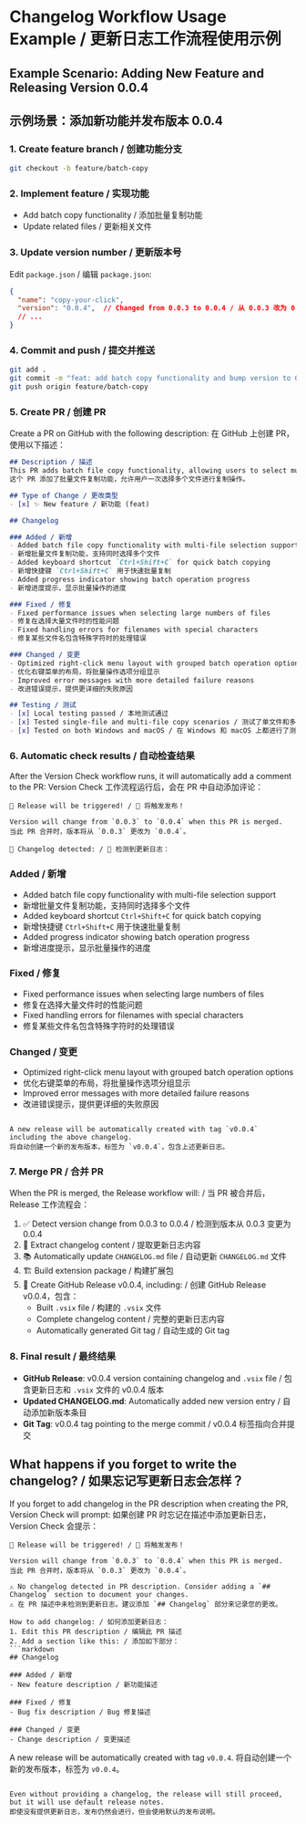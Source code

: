 # Changelog Workflow Usage Example / 更新日志工作流程使用示例

## Example Scenario: Adding New Feature and Releasing Version 0.0.4
## 示例场景：添加新功能并发布版本 0.0.4

### 1. Create feature branch / 创建功能分支
```bash
git checkout -b feature/batch-copy
```

### 2. Implement feature / 实现功能
- Add batch copy functionality / 添加批量复制功能
- Update related files / 更新相关文件

### 3. Update version number / 更新版本号
Edit `package.json` / 编辑 `package.json`:
```json
{
  "name": "copy-your-click",
  "version": "0.0.4",  // Changed from 0.0.3 to 0.0.4 / 从 0.0.3 改为 0.0.4
  // ...
}
```

### 4. Commit and push / 提交并推送
```bash
git add .
git commit -m "feat: add batch copy functionality and bump version to 0.0.4"
git push origin feature/batch-copy
```

### 5. Create PR / 创建 PR

Create a PR on GitHub with the following description:
在 GitHub 上创建 PR，使用以下描述：

```markdown
## Description / 描述
This PR adds batch file copy functionality, allowing users to select multiple files for copy operations at once.
这个 PR 添加了批量文件复制功能，允许用户一次选择多个文件进行复制操作。

## Type of Change / 更改类型
- [x] ✨ New feature / 新功能 (feat)

## Changelog

### Added / 新增
- Added batch file copy functionality with multi-file selection support
- 新增批量文件复制功能，支持同时选择多个文件
- Added keyboard shortcut `Ctrl+Shift+C` for quick batch copying
- 新增快捷键 `Ctrl+Shift+C` 用于快速批量复制
- Added progress indicator showing batch operation progress
- 新增进度提示，显示批量操作的进度

### Fixed / 修复
- Fixed performance issues when selecting large numbers of files
- 修复在选择大量文件时的性能问题
- Fixed handling errors for filenames with special characters
- 修复某些文件名包含特殊字符时的处理错误

### Changed / 变更
- Optimized right-click menu layout with grouped batch operation options
- 优化右键菜单的布局，将批量操作选项分组显示
- Improved error messages with more detailed failure reasons
- 改进错误提示，提供更详细的失败原因

## Testing / 测试
- [x] Local testing passed / 本地测试通过
- [x] Tested single-file and multi-file copy scenarios / 测试了单文件和多文件复制场景
- [x] Tested on both Windows and macOS / 在 Windows 和 macOS 上都进行了测试
```

### 6. Automatic check results / 自动检查结果

After the Version Check workflow runs, it will automatically add a comment to the PR:
Version Check 工作流程运行后，会在 PR 中自动添加评论：

```
🚀 Release will be triggered! / 🚀 将触发发布！

Version will change from `0.0.3` to `0.0.4` when this PR is merged.
当此 PR 合并时，版本将从 `0.0.3` 更改为 `0.0.4`。

📝 Changelog detected: / 📝 检测到更新日志：
```
### Added / 新增
- Added batch file copy functionality with multi-file selection support
- 新增批量文件复制功能，支持同时选择多个文件
- Added keyboard shortcut `Ctrl+Shift+C` for quick batch copying
- 新增快捷键 `Ctrl+Shift+C` 用于快速批量复制
- Added progress indicator showing batch operation progress
- 新增进度提示，显示批量操作的进度

### Fixed / 修复
- Fixed performance issues when selecting large numbers of files
- 修复在选择大量文件时的性能问题
- Fixed handling errors for filenames with special characters
- 修复某些文件名包含特殊字符时的处理错误

### Changed / 变更
- Optimized right-click menu layout with grouped batch operation options
- 优化右键菜单的布局，将批量操作选项分组显示
- Improved error messages with more detailed failure reasons
- 改进错误提示，提供更详细的失败原因
```

A new release will be automatically created with tag `v0.0.4` including the above changelog.
将自动创建一个新的发布版本，标签为 `v0.0.4`，包含上述更新日志。
```

### 7. Merge PR / 合并 PR

When the PR is merged, the Release workflow will: / 当 PR 被合并后，Release 工作流程会：

1. ✅ Detect version change from 0.0.3 to 0.0.4 / 检测到版本从 0.0.3 变更为 0.0.4
2. 📝 Extract changelog content / 提取更新日志内容
3. 📚 Automatically update `CHANGELOG.md` file / 自动更新 `CHANGELOG.md` 文件
4. 🏗️ Build extension package / 构建扩展包
5. 🚀 Create GitHub Release v0.0.4, including: / 创建 GitHub Release v0.0.4，包含：
   - Built `.vsix` file / 构建的 `.vsix` 文件
   - Complete changelog content / 完整的更新日志内容
   - Automatically generated Git tag / 自动生成的 Git tag

### 8. Final result / 最终结果

- **GitHub Release**: v0.0.4 version containing changelog and `.vsix` file / 包含更新日志和 `.vsix` 文件的 v0.0.4 版本
- **Updated CHANGELOG.md**: Automatically added new version entry / 自动添加新版本条目
- **Git Tag**: v0.0.4 tag pointing to the merge commit / v0.0.4 标签指向合并提交

## What happens if you forget to write the changelog? / 如果忘记写更新日志会怎样？

If you forget to add changelog in the PR description when creating the PR, Version Check will prompt:
如果创建 PR 时忘记在描述中添加更新日志，Version Check 会提示：

```
🚀 Release will be triggered! / 🚀 将触发发布！

Version will change from `0.0.3` to `0.0.4` when this PR is merged.
当此 PR 合并时，版本将从 `0.0.3` 更改为 `0.0.4`。

⚠️ No changelog detected in PR description. Consider adding a `## Changelog` section to document your changes.
⚠️ 在 PR 描述中未检测到更新日志。建议添加 `## Changelog` 部分来记录您的更改。

How to add changelog: / 如何添加更新日志：
1. Edit this PR description / 编辑此 PR 描述
2. Add a section like this: / 添加如下部分：
```markdown
## Changelog

### Added / 新增
- New feature description / 新功能描述

### Fixed / 修复
- Bug fix description / Bug 修复描述

### Changed / 变更
- Change description / 变更描述
```

A new release will be automatically created with tag `v0.0.4`.
将自动创建一个新的发布版本，标签为 `v0.0.4`。
```

Even without providing a changelog, the release will still proceed, but it will use default release notes.
即使没有提供更新日志，发布仍然会进行，但会使用默认的发布说明。
